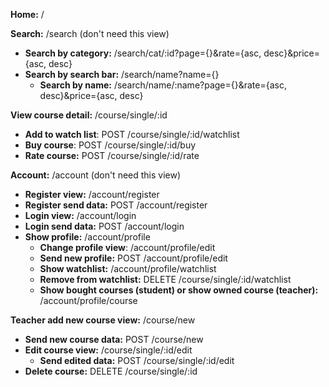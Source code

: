 **Home:** /

**Search:** /search (don't need this view)
* **Search by category:** /search/cat/:id?page={}&rate={asc, desc}&price={asc, desc}
* **Search by search bar:** /search/name?name={}
  * **Search by name:** /search/name/:name?page={}&rate={asc, desc}&price={asc, desc}

**View course detail:** /course/single/:id
* **Add to watch list**: POST /course/single/:id/watchlist
* **Buy course**: POST /course/single/:id/buy
* **Rate course:** POST /course/single/:id/rate

**Account:** /account (don't need this view)
* **Register view:** /account/register
* **Register send data:** POST /account/register
* **Login view:** /account/login
* **Login send data:** POST /account/login
* **Show profile:** /account/profile
  * **Change profile view**: /account/profile/edit
  * **Send new profile:** POST /account/profile/edit
  * **Show watchlist:** /account/profile/watchlist
  * **Remove from watchlist:** DELETE /course/single/:id/watchlist
  * **Show bought courses (student) or show owned course (teacher):** /account/profile/course

**Teacher add new course view:** /course/new
* **Send new course data:** POST /course/new
* **Edit course view:** /course/single/:id/edit
  * **Send edited data:** POST /course/single/:id/edit
* **Delete course:** DELETE /course/single/:id











